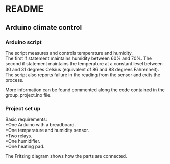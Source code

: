 
README
========
Arduino climate control
--------

### Arduino script

The script measures and controls temperature and humidity.  
The first if statement maintains humidity between 60% and 70%.
The second if statement maintains the temperature at a constant level between 30 and 31 degrees Celsius (equivalent of 86 and 88 degrees Fahrenheit).
The script also reports failure in the reading from the sensor and exits the process.

More information can be found commented along the code contained in the group_project.ino file.

### Project set up

Basic requirements:  
*One Arduino with a breadboard.  
*One temperature and humidity sensor.  
*Two relays.  
*One humidifier.  
*One heating pad.  

The Fritzing diagram shows how the parts are connected.
